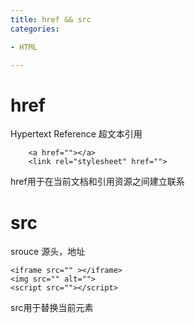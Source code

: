 ```yaml
---
title: href && src
categories: 

- HTML

---
```


# href
Hypertext Reference
超文本引用

```
    <a href=""></a>
    <link rel="stylesheet" href="">
```
href用于在当前文档和引用资源之间建立联系


# src
srouce
源头，地址
```
<iframe src="" ></iframe>
<img src="" alt="">
<script src=""></script>
```

src用于替换当前元素



